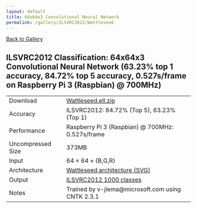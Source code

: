 ```yaml
---
layout: default
title: 64x64x3 Convolutional Neural Network
permalink: /gallery/ILSVRC2012/Wattleseed
---
```


[Back to Gallery](/ELL/gallery)

## ILSVRC2012 Classification: 64x64x3 Convolutional Neural Network (63.23% top 1 accuracy, 84.72% top 5 accuracy, 0.527s/frame on Raspberry Pi 3 (Raspbian) @ 700MHz)

<table class="table table-striped table-bordered">
    <tr>
        <td> Download </td>
        <td colspan="3"> <a href="https://github.com/Microsoft/ELL-models/raw/master/models/ILSVRC2012/Wattleseed/Wattleseed.ell.zip">Wattleseed.ell.zip</a></td>
    </tr>
    <tr>
        <td> Accuracy </td>
        <td colspan="3"> ILSVRC2012: 84.72% (Top 5), 63.23% (Top 1) </td>
    </tr>
    <tr>
        <td> Performance </td>
        <td colspan="3"> Raspberry Pi 3 (Raspbian) @ 700MHz: 0.527s/frame </td>
    </tr>
    <tr>
        <td> Uncompressed Size </td>
        <td colspan="3"> 373MB </td>
    </tr>
    <tr>
        <td> Input </td>
        <td colspan="3"> 64 &times; 64 &times; {B,G,R} </td>
    </tr>
    <tr>
        <td> Architecture </td>
        <td>
            <a href="https://github.com/Microsoft/ELL-models/raw/master/models/ILSVRC2012/Wattleseed/Wattleseed.cntk.svg?sanitize=true" target="_blank">Wattleseed architecture (SVG)</a>
        </td>
    </tr>
    <tr>
        <td> Output </td>
        <td colspan="3"> <a href="https://github.com/Microsoft/ELL-models/raw/master/models/ILSVRC2012/categories.txt">ILSVRC2012 1000 classes</a> </td>
    </tr>
    <tr>
        <td> Notes </td>
        <td colspan="3"> Trained by v-jlema@microsoft.com using CNTK 2.3.1 </td>
    </tr>
</table>

